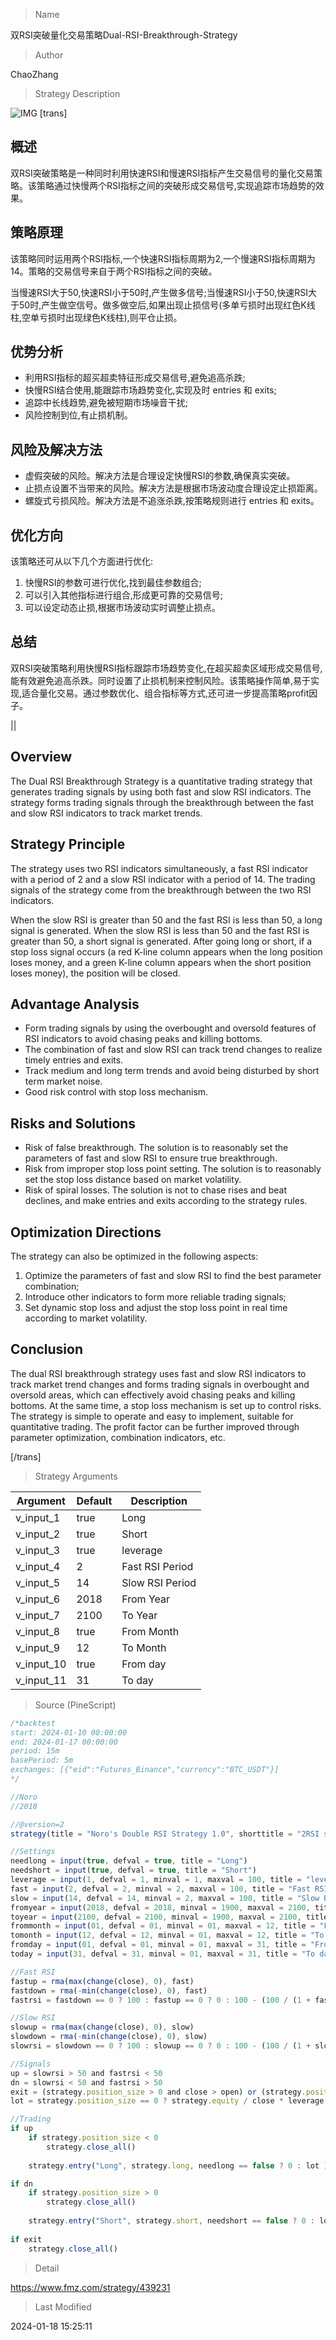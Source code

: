
> Name

双RSI突破量化交易策略Dual-RSI-Breakthrough-Strategy

> Author

ChaoZhang

> Strategy Description

![IMG](https://www.fmz.com/upload/asset/15231b01fa4a843b8f9.png)
 [trans]
## 概述

双RSI突破策略是一种同时利用快速RSI和慢速RSI指标产生交易信号的量化交易策略。该策略通过快慢两个RSI指标之间的突破形成交易信号,实现追踪市场趋势的效果。

## 策略原理  

该策略同时运用两个RSI指标,一个快速RSI指标周期为2,一个慢速RSI指标周期为14。策略的交易信号来自于两个RSI指标之间的突破。

当慢速RSI大于50,快速RSI小于50时,产生做多信号;当慢速RSI小于50,快速RSI大于50时,产生做空信号。做多做空后,如果出现止损信号(多单亏损时出现红色K线柱,空单亏损时出现绿色K线柱),则平仓止损。

## 优势分析

- 利用RSI指标的超买超卖特征形成交易信号,避免追高杀跌;
- 快慢RSI结合使用,能跟踪市场趋势变化,实现及时 entries 和 exits;  
- 追踪中长线趋势,避免被短期市场噪音干扰;
- 风险控制到位,有止损机制。

## 风险及解决方法

- 虚假突破的风险。解决方法是合理设定快慢RSI的参数,确保真实突破。
- 止损点设置不当带来的风险。解决方法是根据市场波动度合理设定止损距离。
- 螺旋式亏损风险。解决方法是不追涨杀跌,按策略规则进行 entries 和 exits。

## 优化方向

该策略还可从以下几个方面进行优化:

1. 快慢RSI的参数可进行优化,找到最佳参数组合;
2. 可以引入其他指标进行组合,形成更可靠的交易信号;  
3. 可以设定动态止损,根据市场波动实时调整止损点。

## 总结

双RSI突破策略利用快慢RSI指标跟踪市场趋势变化,在超买超卖区域形成交易信号,能有效避免追高杀跌。同时设置了止损机制来控制风险。该策略操作简单,易于实现,适合量化交易。通过参数优化、组合指标等方式,还可进一步提高策略profit因子。

|| 

## Overview  

The Dual RSI Breakthrough Strategy is a quantitative trading strategy that generates trading signals by using both fast and slow RSI indicators. The strategy forms trading signals through the breakthrough between the fast and slow RSI indicators to track market trends.

## Strategy Principle

The strategy uses two RSI indicators simultaneously, a fast RSI indicator with a period of 2 and a slow RSI indicator with a period of 14. The trading signals of the strategy come from the breakthrough between the two RSI indicators.  

When the slow RSI is greater than 50 and the fast RSI is less than 50, a long signal is generated. When the slow RSI is less than 50 and the fast RSI is greater than 50, a short signal is generated. After going long or short, if a stop loss signal occurs (a red K-line column appears when the long position loses money, and a green K-line column appears when the short position loses money), the position will be closed.

## Advantage Analysis

- Form trading signals by using the overbought and oversold features of RSI indicators to avoid chasing peaks and killing bottoms.
- The combination of fast and slow RSI can track trend changes to realize timely entries and exits.
- Track medium and long term trends and avoid being disturbed by short term market noise.
- Good risk control with stop loss mechanism.

## Risks and Solutions

- Risk of false breakthrough. The solution is to reasonably set the parameters of fast and slow RSI to ensure true breakthrough.
- Risk from improper stop loss point setting. The solution is to reasonably set the stop loss distance based on market volatility. 
- Risk of spiral losses. The solution is not to chase rises and beat declines, and make entries and exits according to the strategy rules.

## Optimization Directions  

The strategy can also be optimized in the following aspects:

1. Optimize the parameters of fast and slow RSI to find the best parameter combination;
2. Introduce other indicators to form more reliable trading signals;
3. Set dynamic stop loss and adjust the stop loss point in real time according to market volatility.

## Conclusion  

The dual RSI breakthrough strategy uses fast and slow RSI indicators to track market trend changes and forms trading signals in overbought and oversold areas, which can effectively avoid chasing peaks and killing bottoms. At the same time, a stop loss mechanism is set up to control risks. The strategy is simple to operate and easy to implement, suitable for quantitative trading. The profit factor can be further improved through parameter optimization, combination indicators, etc.

[/trans]

> Strategy Arguments



|Argument|Default|Description|
|----|----|----|
|v_input_1|true|Long|
|v_input_2|true|Short|
|v_input_3|true|leverage|
|v_input_4|2|Fast RSI Period|
|v_input_5|14|Slow RSI Period|
|v_input_6|2018|From Year|
|v_input_7|2100|To Year|
|v_input_8|true|From Month|
|v_input_9|12|To Month|
|v_input_10|true|From day|
|v_input_11|31|To day|


> Source (PineScript)

``` javascript
/*backtest
start: 2024-01-10 00:00:00
end: 2024-01-17 00:00:00
period: 15m
basePeriod: 5m
exchanges: [{"eid":"Futures_Binance","currency":"BTC_USDT"}]
*/

//Noro
//2018

//@version=2
strategy(title = "Noro's Double RSI Strategy 1.0", shorttitle = "2RSI str 1.0", overlay=true )

//Settings
needlong = input(true, defval = true, title = "Long")
needshort = input(true, defval = true, title = "Short")
leverage = input(1, defval = 1, minval = 1, maxval = 100, title = "leverage")
fast = input(2, defval = 2, minval = 2, maxval = 100, title = "Fast RSI Period")
slow = input(14, defval = 14, minval = 2, maxval = 100, title = "Slow RSI Period")
fromyear = input(2018, defval = 2018, minval = 1900, maxval = 2100, title = "From Year")
toyear = input(2100, defval = 2100, minval = 1900, maxval = 2100, title = "To Year")
frommonth = input(01, defval = 01, minval = 01, maxval = 12, title = "From Month")
tomonth = input(12, defval = 12, minval = 01, maxval = 12, title = "To Month")
fromday = input(01, defval = 01, minval = 01, maxval = 31, title = "From day")
today = input(31, defval = 31, minval = 01, maxval = 31, title = "To day")

//Fast RSI
fastup = rma(max(change(close), 0), fast)
fastdown = rma(-min(change(close), 0), fast)
fastrsi = fastdown == 0 ? 100 : fastup == 0 ? 0 : 100 - (100 / (1 + fastup / fastdown))

//Slow RSI
slowup = rma(max(change(close), 0), slow)
slowdown = rma(-min(change(close), 0), slow)
slowrsi = slowdown == 0 ? 100 : slowup == 0 ? 0 : 100 - (100 / (1 + slowup / slowdown))

//Signals
up = slowrsi > 50 and fastrsi < 50
dn = slowrsi < 50 and fastrsi > 50
exit = (strategy.position_size > 0 and close > open) or (strategy.position_size < 0 and close < open)
lot = strategy.position_size == 0 ? strategy.equity / close * leverage : lot[1]

//Trading
if up
    if strategy.position_size < 0
        strategy.close_all()
        
    strategy.entry("Long", strategy.long, needlong == false ? 0 : lot )

if dn
    if strategy.position_size > 0
        strategy.close_all()
        
    strategy.entry("Short", strategy.short, needshort == false ? 0 : lot )
    
if exit
    strategy.close_all()
```

> Detail

https://www.fmz.com/strategy/439231

> Last Modified

2024-01-18 15:25:11
